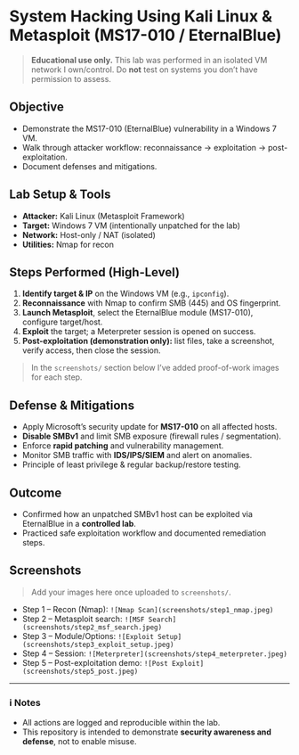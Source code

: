
# System Hacking Using Kali Linux & Metasploit (MS17-010 / EternalBlue)

> **Educational use only.** This lab was performed in an isolated VM network I own/control. Do **not** test on systems you don’t have permission to assess.

## Objective
- Demonstrate the MS17-010 (EternalBlue) vulnerability in a Windows 7 VM.
- Walk through attacker workflow: reconnaissance → exploitation → post-exploitation.
- Document defenses and mitigations.

## Lab Setup & Tools
- **Attacker:** Kali Linux (Metasploit Framework)
- **Target:** Windows 7 VM (intentionally unpatched for the lab)
- **Network:** Host-only / NAT (isolated)
- **Utilities:** Nmap for recon

## Steps Performed (High-Level)
1. **Identify target & IP** on the Windows VM (e.g., `ipconfig`).
2. **Reconnaissance** with Nmap to confirm SMB (445) and OS fingerprint.
3. **Launch Metasploit**, select the EternalBlue module (MS17-010), configure target/host.
4. **Exploit** the target; a Meterpreter session is opened on success.
5. **Post-exploitation (demonstration only):** list files, take a screenshot, verify access, then close the session.

> In the `screenshots/` section below I’ve added proof-of-work images for each step.

## Defense & Mitigations
- Apply Microsoft’s security update for **MS17-010** on all affected hosts.
- **Disable SMBv1** and limit SMB exposure (firewall rules / segmentation).
- Enforce **rapid patching** and vulnerability management.
- Monitor SMB traffic with **IDS/IPS/SIEM** and alert on anomalies.
- Principle of least privilege & regular backup/restore testing.

## Outcome
- Confirmed how an unpatched SMBv1 host can be exploited via EternalBlue in a **controlled lab**.
- Practiced safe exploitation workflow and documented remediation steps.

## Screenshots
> Add your images here once uploaded to `screenshots/`.

- Step 1 – Recon (Nmap): `![Nmap Scan](screenshots/step1_nmap.jpeg)`
- Step 2 – Metasploit search: `![MSF Search](screenshots/step2_msf_search.jpeg)`
- Step 3 – Module/Options: `![Exploit Setup](screenshots/step3_exploit_setup.jpeg)`
- Step 4 – Session: `![Meterpreter](screenshots/step4_meterpreter.jpeg)`
- Step 5 – Post-exploitation demo: `![Post Exploit](screenshots/step5_post.jpeg)`

---

### ℹ️ Notes
- All actions are logged and reproducible within the lab.
- This repository is intended to demonstrate **security awareness and defense**, not to enable misuse.
